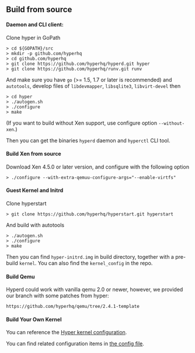 ## Build from source

#### Daemon and CLI client:

Clone hyper in GoPath

    > cd ${GOPATH}/src
    > mkdir -p github.com/hyperhq
    > cd github.com/hyperhq
    > git clone https://github.com/hyperhq/hyperd.git hyper
    > git clone https://github.com/hyperhq/runv.git runv

And make sure you have `go` (>= 1.5, 1.7 or later is recommended) and `autotools`, develop files of
`libdevmapper`, `libsqlite3`, `libvirt-devel` then

    > cd hyper
    > ./autogen.sh
    > ./configure
    > make

(If you want to build without Xen support, use configure option `--without-xen`.)

Then you can get the binaries `hyperd` daemon and `hyperctl` CLI tool.

#### Build Xen from source

Download Xen 4.5.0 or later version, and configure with the following option

    > ./configure --with-extra-qemuu-configure-args="--enable-virtfs"

#### Guest Kernel and Initrd

Clone hyperstart

    > git clone https://github.com/hyperhq/hyperstart.git hyperstart

And build with autotools

    > ./autogen.sh
    > ./configure
    > make

Then you can find `hyper-initrd.img` in build directory, together with a pre-build `kernel`. You can also find the `kernel_config` in the repo.

#### Build Qemu

Hyperd could work with vanilla qemu 2.0 or newer, however, we provided our branch with some patches from hyper:

```
https://github.com/hyperhq/qemu/tree/2.4.1-template
```

#### Build Your Own Kernel

You can reference the [Hyper kernel configuration](https://github.com/hyperhq/hyperstart/blob/master/build/kernel_config).

You can find related configuration items in [the config file](../../reference/configuration.html).
